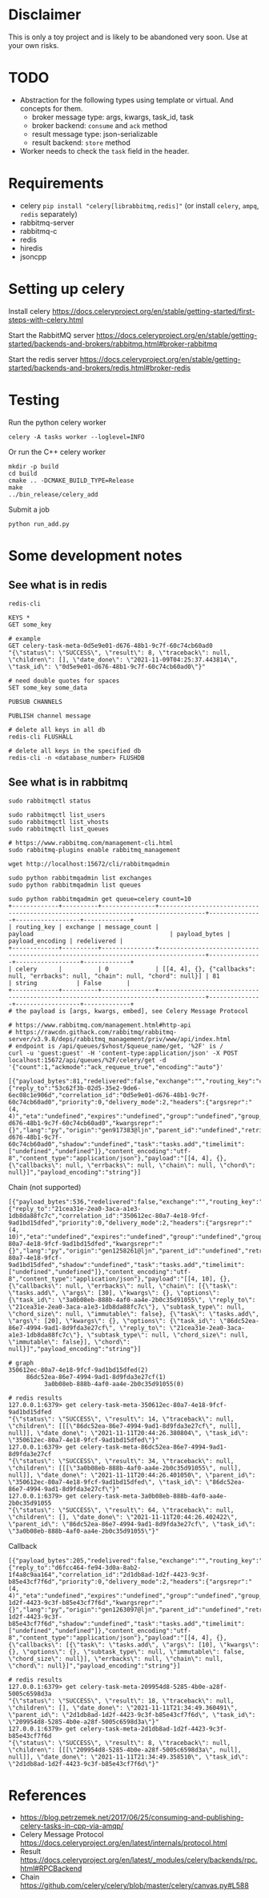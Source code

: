 # Disclaimer
This is only a toy project and is likely to be abandoned very soon. Use at your own risks.

# TODO
- Abstraction for the following types using template or virtual. And concepts for them.
    + broker message type: args, kwargs, task_id, task
    + broker backend: `consume` and `ack` method
    + result message type: json-serializable
    + result backend: `store` method
- Worker needs to check the `task` field in the header.

# Requirements
- celery `pip install "celery[librabbitmq,redis]"` (or install `celery`, `ampq`, `redis` separately)
- rabbitmq-server
- rabbitmq-c
- redis
- hiredis
- jsoncpp

# Setting up celery
Install celery
https://docs.celeryproject.org/en/stable/getting-started/first-steps-with-celery.html

Start the RabbitMQ server
https://docs.celeryproject.org/en/stable/getting-started/backends-and-brokers/rabbitmq.html#broker-rabbitmq

Start the redis server
https://docs.celeryproject.org/en/stable/getting-started/backends-and-brokers/redis.html#broker-redis

# Testing
Run the python celery worker

```
celery -A tasks worker --loglevel=INFO
```

Or run the C++ celery worker

```
mkdir -p build
cd build
cmake .. -DCMAKE_BUILD_TYPE=Release
make
../bin_release/celery_add
```

Submit a job

```
python run_add.py
```

# Some development notes
## See what is in redis
```
redis-cli

KEYS *
GET some_key

# example
GET celery-task-meta-0d5e9e01-d676-48b1-9c7f-60c74cb60ad0
"{\"status\": \"SUCCESS\", \"result\": 8, \"traceback\": null, \"children\": [], \"date_done\": \"2021-11-09T04:25:37.443814\", \"task_id\": \"0d5e9e01-d676-48b1-9c7f-60c74cb60ad0\"}"

# need double quotes for spaces
SET some_key some_data

PUBSUB CHANNELS

PUBLISH channel message

# delete all keys in all db
redis-cli FLUSHALL

# delete all keys in the specified db
redis-cli -n <database_number> FLUSHDB
```

## See what is in rabbitmq
```
sudo rabbitmqctl status

sudo rabbitmqctl list_users
sudo rabbitmqctl list_vhosts
sudo rabbitmqctl list_queues
```

```
# https://www.rabbitmq.com/management-cli.html
sudo rabbitmq-plugins enable rabbitmq_management

wget http://localhost:15672/cli/rabbitmqadmin

sudo python rabbitmqadmin list exchanges
sudo python rabbitmqadmin list queues

sudo python rabbitmqadmin get queue=celery count=10
+-------------+----------+---------------+-----------------------------------------------------------------------------------+---------------+------------------+-------------+
| routing_key | exchange | message_count |                                      payload                                      | payload_bytes | payload_encoding | redelivered |
+-------------+----------+---------------+-----------------------------------------------------------------------------------+---------------+------------------+-------------+
| celery      |          | 0             | [[4, 4], {}, {"callbacks": null, "errbacks": null, "chain": null, "chord": null}] | 81            | string           | False       |
+-------------+----------+---------------+-----------------------------------------------------------------------------------+---------------+------------------+-------------+
# the payload is [args, kwargs, embed], see Celery Message Protocol

# https://www.rabbitmq.com/management.html#http-api
# https://rawcdn.githack.com/rabbitmq/rabbitmq-server/v3.9.8/deps/rabbitmq_management/priv/www/api/index.html
# endpoint is /api/queues/$vhost/$queue_name/get, '%2F' is /
curl -u 'guest:guest' -H 'content-type:application/json' -X POST localhost:15672/api/queues/%2F/celery/get -d '{"count":1,"ackmode":"ack_requeue_true","encoding":"auto"}'

[{"payload_bytes":81,"redelivered":false,"exchange":"","routing_key":"celery","message_count":0,"properties":{"reply_to":"53c62f3b-02d5-35e2-9de6-6ec08c1e906d","correlation_id":"0d5e9e01-d676-48b1-9c7f-60c74cb60ad0","priority":0,"delivery_mode":2,"headers":{"argsrepr":"(4, 4)","eta":"undefined","expires":"undefined","group":"undefined","group_index":"undefined","id":"0d5e9e01-d676-48b1-9c7f-60c74cb60ad0","kwargsrepr":"{}","lang":"py","origin":"gen917383@ljn","parent_id":"undefined","retries":0,"root_id":"0d5e9e01-d676-48b1-9c7f-60c74cb60ad0","shadow":"undefined","task":"tasks.add","timelimit":["undefined","undefined"]},"content_encoding":"utf-8","content_type":"application/json"},"payload":"[[4, 4], {}, {\"callbacks\": null, \"errbacks\": null, \"chain\": null, \"chord\": null}]","payload_encoding":"string"}]
```

Chain (not supported)

```
[{"payload_bytes":536,"redelivered":false,"exchange":"","routing_key":"celery","message_count":0,"properties":{"reply_to":"21cea31e-2ea0-3aca-a1e3-1db8da88fc7c","correlation_id":"350612ec-80a7-4e18-9fcf-9ad1bd15dfed","priority":0,"delivery_mode":2,"headers":{"argsrepr":"(4, 10)","eta":"undefined","expires":"undefined","group":"undefined","group_index":"undefined","id":"350612ec-80a7-4e18-9fcf-9ad1bd15dfed","kwargsrepr":"{}","lang":"py","origin":"gen1258261@ljn","parent_id":"undefined","retries":0,"root_id":"350612ec-80a7-4e18-9fcf-9ad1bd15dfed","shadow":"undefined","task":"tasks.add","timelimit":["undefined","undefined"]},"content_encoding":"utf-8","content_type":"application/json"},"payload":"[[4, 10], {}, {\"callbacks\": null, \"errbacks\": null, \"chain\": [{\"task\": \"tasks.add\", \"args\": [30], \"kwargs\": {}, \"options\": {\"task_id\": \"3a0b08eb-888b-4af0-aa4e-2b0c35d91055\", \"reply_to\": \"21cea31e-2ea0-3aca-a1e3-1db8da88fc7c\"}, \"subtask_type\": null, \"chord_size\": null, \"immutable\": false}, {\"task\": \"tasks.add\", \"args\": [20], \"kwargs\": {}, \"options\": {\"task_id\": \"86dc52ea-86e7-4994-9ad1-8d9fda3e27cf\", \"reply_to\": \"21cea31e-2ea0-3aca-a1e3-1db8da88fc7c\"}, \"subtask_type\": null, \"chord_size\": null, \"immutable\": false}], \"chord\": null}]","payload_encoding":"string"}]

# graph
350612ec-80a7-4e18-9fcf-9ad1bd15dfed(2)
     86dc52ea-86e7-4994-9ad1-8d9fda3e27cf(1)
          3a0b08eb-888b-4af0-aa4e-2b0c35d91055(0)

# redis results
127.0.0.1:6379> get celery-task-meta-350612ec-80a7-4e18-9fcf-9ad1bd15dfed
"{\"status\": \"SUCCESS\", \"result\": 14, \"traceback\": null, \"children\": [[[\"86dc52ea-86e7-4994-9ad1-8d9fda3e27cf\", null], null]], \"date_done\": \"2021-11-11T20:44:26.380804\", \"task_id\": \"350612ec-80a7-4e18-9fcf-9ad1bd15dfed\"}"
127.0.0.1:6379> get celery-task-meta-86dc52ea-86e7-4994-9ad1-8d9fda3e27cf
"{\"status\": \"SUCCESS\", \"result\": 34, \"traceback\": null, \"children\": [[[\"3a0b08eb-888b-4af0-aa4e-2b0c35d91055\", null], null]], \"date_done\": \"2021-11-11T20:44:26.401050\", \"parent_id\": \"350612ec-80a7-4e18-9fcf-9ad1bd15dfed\", \"task_id\": \"86dc52ea-86e7-4994-9ad1-8d9fda3e27cf\"}"
127.0.0.1:6379> get celery-task-meta-3a0b08eb-888b-4af0-aa4e-2b0c35d91055
"{\"status\": \"SUCCESS\", \"result\": 64, \"traceback\": null, \"children\": [], \"date_done\": \"2021-11-11T20:44:26.402422\", \"parent_id\": \"86dc52ea-86e7-4994-9ad1-8d9fda3e27cf\", \"task_id\": \"3a0b08eb-888b-4af0-aa4e-2b0c35d91055\"}"
```

Callback

```
[{"payload_bytes":205,"redelivered":false,"exchange":"","routing_key":"celery","message_count":0,"properties":{"reply_to":"d6fcc464-fe94-3d0a-8ab2-1f4a8c9aa164","correlation_id":"2d1db8ad-1d2f-4423-9c3f-b85e43cf7f6d","priority":0,"delivery_mode":2,"headers":{"argsrepr":"(4, 4)","eta":"undefined","expires":"undefined","group":"undefined","group_index":"undefined","id":"2d1db8ad-1d2f-4423-9c3f-b85e43cf7f6d","kwargsrepr":"{}","lang":"py","origin":"gen1263097@ljn","parent_id":"undefined","retries":0,"root_id":"2d1db8ad-1d2f-4423-9c3f-b85e43cf7f6d","shadow":"undefined","task":"tasks.add","timelimit":["undefined","undefined"]},"content_encoding":"utf-8","content_type":"application/json"},"payload":"[[4, 4], {}, {\"callbacks\": [{\"task\": \"tasks.add\", \"args\": [10], \"kwargs\": {}, \"options\": {}, \"subtask_type\": null, \"immutable\": false, \"chord_size\": null}], \"errbacks\": null, \"chain\": null, \"chord\": null}]","payload_encoding":"string"}]

# redis results
127.0.0.1:6379> get celery-task-meta-209954d8-5285-4b0e-a28f-5005c6598d3a
"{\"status\": \"SUCCESS\", \"result\": 18, \"traceback\": null, \"children\": [], \"date_done\": \"2021-11-11T21:34:49.360491\", \"parent_id\": \"2d1db8ad-1d2f-4423-9c3f-b85e43cf7f6d\", \"task_id\": \"209954d8-5285-4b0e-a28f-5005c6598d3a\"}"
127.0.0.1:6379> get celery-task-meta-2d1db8ad-1d2f-4423-9c3f-b85e43cf7f6d
"{\"status\": \"SUCCESS\", \"result\": 8, \"traceback\": null, \"children\": [[[\"209954d8-5285-4b0e-a28f-5005c6598d3a\", null], null]], \"date_done\": \"2021-11-11T21:34:49.358510\", \"task_id\": \"2d1db8ad-1d2f-4423-9c3f-b85e43cf7f6d\"}"
```


# References
- https://blog.petrzemek.net/2017/06/25/consuming-and-publishing-celery-tasks-in-cpp-via-amqp/
- Celery Message Protocol https://docs.celeryproject.org/en/latest/internals/protocol.html
- Result https://docs.celeryproject.org/en/latest/_modules/celery/backends/rpc.html#RPCBackend
- Chain https://github.com/celery/celery/blob/master/celery/canvas.py#L588
